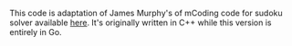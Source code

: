 This code is adaptation of James Murphy's of mCoding code for sudoku solver available [here](https://github.com/mCodingLLC/VideosSampleCode/blob/master/leetcode/sudoku_solver.cpp "mCoding sudoku solver").
It's originally written in C++ while this version is entirely in Go.

